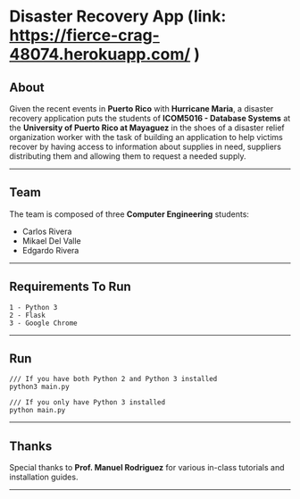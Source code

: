 Disaster Recovery App (link: https://fierce-crag-48074.herokuapp.com/ )
=====================

<i class="icon-pencil"></i>About
--------------------------------
Given the recent events in **Puerto Rico** with **Hurricane Maria**, a disaster recovery application puts the students of **ICOM5016 - Database Systems** at the **University of Puerto Rico at Mayaguez** in the shoes of a disaster relief organization worker with the task of building an application to help victims recover by having access to information about supplies in need, suppliers distributing them and allowing them to request a needed supply. 

---
<i class="icon-users"></i>Team
------------------------------
The team is composed of three **Computer Engineering** students:

 - Carlos Rivera
 - Mikael Del Valle
 - Edgardo Rivera

---
<i class="icon-cog"></i>Requirements To Run
-------------------------------------------
```
1 - Python 3
2 - Flask
3 - Google Chrome
```
---
<i class="icon-right-dir"></i>Run
---
```
/// If you have both Python 2 and Python 3 installed
python3 main.py

/// If you only have Python 3 installed
python main.py
```
---
<i class="icon-star"></i> Thanks
---
Special thanks to **Prof. Manuel Rodriguez** for various in-class tutorials and installation guides.

---
